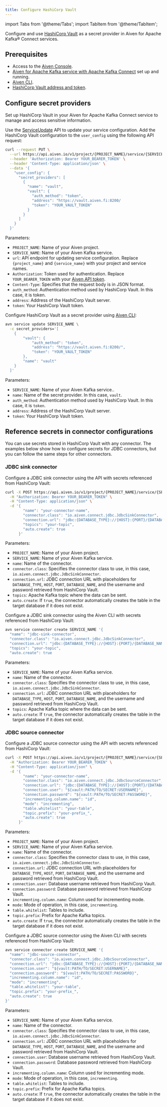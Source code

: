 ```yaml
---
title: Configure HashiCorp Vault
---
```


import Tabs from '@theme/Tabs';
import TabItem from '@theme/TabItem';

Configure and use [HashiCorp Vault](https://developer.hashicorp.com/vault/docs) as a secret provider in Aiven for Apache Kafka® Connect services.

## Prerequisites

- Access to the [Aiven Console](https://console.aiven.io/).
- [Aiven for Apache Kafka service with Apache Kafka Connect](/docs/products/kafka/kafka-connect/get-started)
  set up and running.
- [Aiven CLI](/docs/tools/cli).
- [HashiCorp Vault address and token](https://developer.hashicorp.com/vault/docs/concepts/tokens).

## Configure secret providers

Set up HashiCorp Vault in your Aiven for Apache Kafka Connect service to manage and
access sensitive information.

<Tabs groupId="secret-config">
<TabItem value="api" label="API" default>

Use the [ServiceUpdate](https://api.aiven.io/doc/#tag/Service/operation/ServiceUpdate)
API to update your service configuration. Add the HashiCorp Vault configuration to
the `user_config` using the following API request:

```sh
curl --request PUT \
  --url https://api.aiven.io/v1/project/{PROJECT_NAME}/service/{SERVICE_NAME} \
  --header 'Authorization: Bearer YOUR_BEARER_TOKEN' \
  --header 'Content-Type: application/json' \
  --data '{
    "user_config": {
      "secret_providers": [
        {
          "name": "vault",
          "vault": {
            "auth_method": "token",
            "address": "https://vault.aiven.fi:8200/
            "token": "YOUR_VAULT_TOKEN"
          }
        }
      ]
    }
  }'
```

Parameters:

- `PROJECT_NAME`: Name of your Aiven project.
- `SERVICE_NAME`: Name of your Aiven Kafka service.
- `url`: API endpoint for updating service configuration. Replace `{project_name}` and
  `{service_name}` with your project and service names.
- `Authorization`: Token used for authentication. Replace `YOUR_BEARER_TOKEN` with your
  [Aiven API token](/docs/platform/howto/create_authentication_token).
- `Content-Type`: Specifies that the request body is in JSON format.
- `auth_method`: Authentication method used by HashiCorp Vault. In this case, it is token.
- `address`: Address of the HashiCorp Vault server.
- `token`: Your HashiCorp Vault token.

</TabItem>
<TabItem value="cli" label="CLI">

Configure HashiCorp Vault as a secret provider using [Aiven CLI](/docs/tools/cli):

```sh
avn service update SERVICE_NAME \
  -c secret_providers='[
    {
        "vault": {
            "auth_method": "token",
            "address": "https://vault.aiven.fi:8200/",
            "token": "YOUR_VAULT_TOKEN"
        },
        "name": "vault"
    }
  ]'
```

Parameters:

- `SERVICE_NAME`: Name of your Aiven Kafka service..
- `name`: Name of the secret provider. In this case, `vault`.
- `auth_method`: Authentication method used by HashiCorp Vault. In this case, it is
  `token`.
- `address`: Address of the HashiCorp Vault server.
- `token`: Your HashiCorp Vault token.

</TabItem>
</Tabs>

## Reference secrets in connector configurations

You can use secrets stored in HashiCorp Vault with any connector. The examples below
show how to configure secrets for JDBC connectors, but you can follow the same steps
for other connectors.

### JDBC sink connector

<Tabs groupId="secret-config">
<TabItem value="api" label="API" default>

Configure a JDBC sink connector using the API with secrets referenced from
HashiCorp Vault:

```sh
curl -X POST https://api.aiven.io/v1/project/{PROJECT_NAME}/service/{SERVICE_NAME}/connectors \
  -H "Authorization: Bearer YOUR_BEARER_TOKEN" \
  -H "Content-Type: application/json" \
  -d '{
        "name": "your-connector-name",
        "connector.class": "io.aiven.connect.jdbc.JdbcSinkConnector",
        "connection.url": "jdbc:{DATABASE_TYPE}://{HOST}:{PORT}/{DATABASE_NAME}?user=${vault:PATH/TO/SECRET:USERNAME}&password=${vault:PATH/TO/SECRET:PASSWORD}&ssl=require",
        "topics": "your-topic",
        "auto.create": true
      }'
```

Parameters:

- `PROJECT_NAME`: Name of your Aiven project.
- `SERVICE_NAME`: Name of your Aiven Kafka service.
- `name`: Name of the connector.
- `connector.class`: Specifies the connector class to use, in this case,
  `io.aiven.connect.jdbc.JdbcSinkConnector`.
- `connection.url`: JDBC connection URL with placeholders for `DATABASE_TYPE`, `HOST`,
  `PORT`, `DATABASE_NAME`, and the username and password retrieved from HashiCorp Vault.
- `topics`: Apache Kafka topic where the data can be sent.
- `auto.create`: If `true`, the connector automatically creates the table in
  the target database if it does not exist.

</TabItem>
<TabItem value="cli" label="CLI">

Configure a JDBC sink connector using the Aiven CLI with secrets referenced from
HashiCorp Vault:

```bash
avn service connector create SERVICE_NAME '{
  "name": "jdbc-sink-connector",
  "connector.class": "io.aiven.connect.jdbc.JdbcSinkConnector",
  "connection.url": "jdbc:{DATABASE_TYPE}://{HOST}:{PORT}/{DATABASE_NAME}?user=${vault:PATH/TO/SECRET:USERNAME}&password=${vault:PATH/TO/SECRET:PASSWORD}&ssl=require",
  "topics": "your-topic",
  "auto.create": true

```

Parameters:

- `SERVICE_NAME`: Name of your Aiven Kafka service.
- `name`: Name of the connector.
- `connector.class`: Specifies the connector class to use, in this case,
  `io.aiven.connect.jdbc.JdbcSinkConnector`.
- `connection.url`: JDBC connection URL with placeholders for `DATABASE_TYPE`, `HOST`,
  `PORT`, `DATABASE_NAME`, and the username and password retrieved from HashiCorp Vault.
- `topics`: Apache Kafka topic where the data can be sent.
- `auto.create`: If `true`, the connector automatically creates the table in
  the target database if it does not exist.

</TabItem>
</Tabs>

### JDBC source connector

<Tabs groupId="secret-config">
<TabItem value="api" label="API" default>

Configure a JDBC source connector using the API with secrets referenced from
HashiCorp Vault:


```sh
curl -X POST https://api.aiven.io/v1/project/{PROJECT_NAME}/service/{SERVICE_NAME}/connectors \
  -H "Authorization: Bearer YOUR_BEARER_TOKEN" \
  -H "Content-Type: application/json" \
  -d '{
        "name": "your-connector-name",
        "connector.class": "io.aiven.connect.jdbc.JdbcSourceConnector",
        "connection.url": "jdbc:{DATABASE_TYPE}://{HOST}:{PORT}/{DATABASE_NAME}?ssl=require",
        "connection.user": "${vault:PATH/TO/SECRET:USERNAME}",
        "connection.password": "${vault:PATH/TO/SECRET:PASSWORD}",
        "incrementing.column.name": "id",
        "mode": "incrementing",
        "table.whitelist": "your-table",
        "topic.prefix": "your-prefix_",
        "auto.create": true
      }'
```

Parameters:

- `PROJECT_NAME`: Name of your Aiven project.
- `SERVICE_NAME`: Name of your Aiven Kafka service.
- `name`: Name of the connector.
- `connector.class`: Specifies the connector class to use, in this case,
  `io.aiven.connect.jdbc.JdbcSinkConnector`.
- `connection.url`: JDBC connection URL with placeholders for `DATABASE_TYPE`, `HOST`,
  `PORT`, `DATABASE_NAME`, and the username and password retrieved from HashiCorp Vault.
- `connection.user`: Database username retrieved from HashiCorp Vault.
- `connection.password`: Database password retrieved from HashiCorp Vault.
- `incrementing.column.name`: Column used for incrementing mode.
- `mode`: Mode of operation, in this case, `incrementing`.
- `table.whitelist`: Tables to include.
- `topic.prefix`: Prefix for Apache Kafka topics.
- `auto.create`: If `true`, the connector automatically creates the table in
  the target database if it does not exist.

</TabItem>
<TabItem value="cli" label="CLI">

Configure a JDBC source connector using the Aiven CLI with secrets referenced
from HashiCorp Vault:

```bash
avn service connector create SERVICE_NAME '{
  "name": "jdbc-source-connector",
  "connector.class": "io.aiven.connect.jdbc.JdbcSourceConnector",
  "connection.url": "jdbc:{DATABASE_TYPE}://{HOST}:{PORT}/{DATABASE_NAME}?ssl=require",
  "connection.user": "${vault:PATH/TO/SECRET:USERNAME}",
  "connection.password": "${vault:PATH/TO/SECRET:PASSWORD}",
  "incrementing.column.name": "id",
  "mode": "incrementing",
  "table.whitelist": "your-table",
  "topic.prefix": "your-prefix_",
  "auto.create": true
}'

```

Parameters:

- `SERVICE_NAME`: Name of your Aiven Kafka service.
- `name`: Name of the connector.
- `connector.class`: Specifies the connector class to use, in this case,
  `io.aiven.connect.jdbc.JdbcSinkConnector`.
- `connection.url`: JDBC connection URL with placeholders for `DATABASE_TYPE`, `HOST`,
  `PORT`, `DATABASE_NAME`, and the username and password retrieved from HashiCorp Vault.
- `connection.user`: Database username retrieved from HashiCorp Vault.
- `connection.password`: Database password retrieved from HashiCorp Vault.
- `incrementing.column.name`: Column used for incrementing mode.
- `mode`: Mode of operation, in this case, `incrementing`.
- `table.whitelist`: Tables to include.
- `topic.prefix`: Prefix for Apache Kafka topics.
- `auto.create`: If `true`, the connector automatically creates the table in
  the target database if it does not exist.

</TabItem>
</Tabs>
